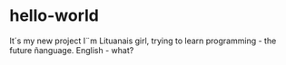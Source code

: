 # hello-world
It´s my new project
I¨m Lituanais girl, trying to learn programming - the future ñanguage. English - what?
